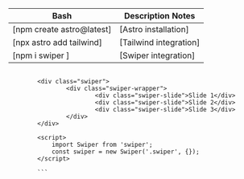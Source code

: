 | Bash                      | Description Notes      |
| ------------------------- | ---------------------- |
| [npm create astro@latest] | [Astro installation]   |
| [npx astro add tailwind]  | [Tailwind integration] |
| [npm i swiper ]           | [Swiper integration]   |

````

		<div class="swiper">
				<div class="swiper-wrapper">
						<div class="swiper-slide">Slide 1</div>
						<div class="swiper-slide">Slide 2</div>
						<div class="swiper-slide">Slide 3</div>
				</div>
		</div>

		<script>
			import Swiper from 'swiper';
			const swiper = new Swiper('.swiper', {});
		</script>

        ```
````
